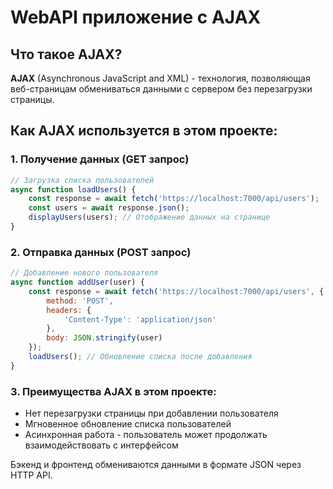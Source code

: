 # WebAPI приложение с AJAX

## Что такое AJAX?
**AJAX** (Asynchronous JavaScript and XML) - технология, позволяющая веб-страницам обмениваться данными с сервером без перезагрузки страницы.

## Как AJAX используется в этом проекте:

### 1. Получение данных (GET запрос)
```javascript
// Загрузка списка пользователей
async function loadUsers() {
    const response = await fetch('https://localhost:7000/api/users');
    const users = await response.json();
    displayUsers(users); // Отображение данных на странице
}
```

### 2. Отправка данных (POST запрос)
```javascript
// Добавление нового пользователя
async function addUser(user) {
    const response = await fetch('https://localhost:7000/api/users', {
        method: 'POST',
        headers: {
            'Content-Type': 'application/json'
        },
        body: JSON.stringify(user)
    });
    loadUsers(); // Обновление списка после добавления
}
```

### 3. Преимущества AJAX в этом проекте:
- Нет перезагрузки страницы при добавлении пользователя
- Мгновенное обновление списка пользователей
- Асинхронная работа - пользователь может продолжать взаимодействовать с интерфейсом

Бэкенд и фронтенд обмениваются данными в формате JSON через HTTP API.
